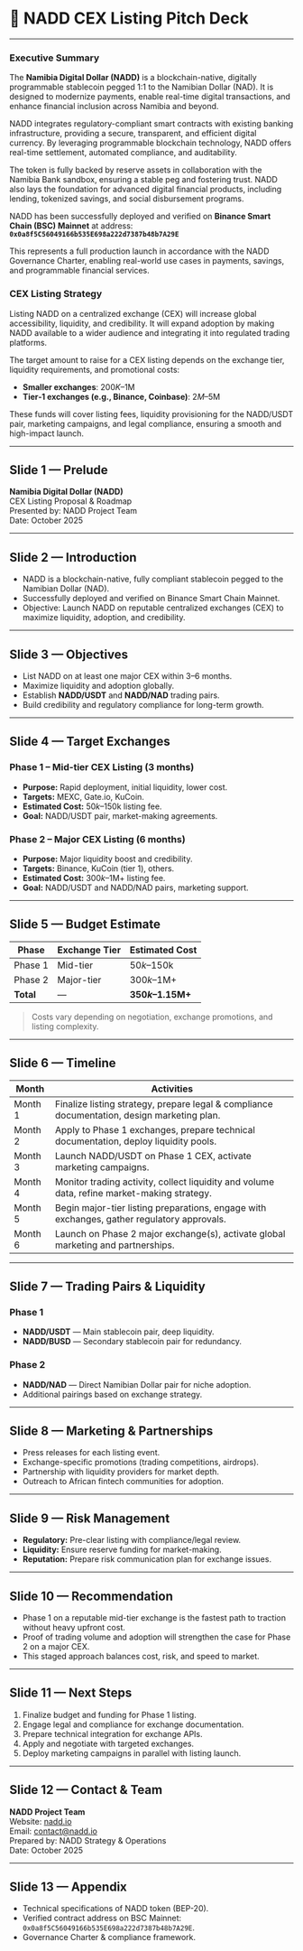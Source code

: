 # 🚀 NADD CEX Listing Pitch Deck

---

### Executive Summary

The **Namibia Digital Dollar (NADD)** is a blockchain-native, digitally programmable stablecoin pegged 1:1 to the Namibian Dollar (NAD). It is designed to modernize payments, enable real-time digital transactions, and enhance financial inclusion across Namibia and beyond.  

NADD integrates regulatory-compliant smart contracts with existing banking infrastructure, providing a secure, transparent, and efficient digital currency. By leveraging programmable blockchain technology, NADD offers real-time settlement, automated compliance, and auditability.  

The token is fully backed by reserve assets in collaboration with the Namibia Bank sandbox, ensuring a stable peg and fostering trust. NADD also lays the foundation for advanced digital financial products, including lending, tokenized savings, and social disbursement programs.  

NADD has been successfully deployed and verified on **Binance Smart Chain (BSC) Mainnet** at address:  
**`0x0a8f5C56049166b535E698a222d7387b48b7A29E`**  

This represents a full production launch in accordance with the NADD Governance Charter, enabling real-world use cases in payments, savings, and programmable financial services.  

### CEX Listing Strategy  
Listing NADD on a centralized exchange (CEX) will increase global accessibility, liquidity, and credibility. It will expand adoption by making NADD available to a wider audience and integrating it into regulated trading platforms.  

The target amount to raise for a CEX listing depends on the exchange tier, liquidity requirements, and promotional costs:  
- **Smaller exchanges**: $200K–$1M  
- **Tier‑1 exchanges (e.g., Binance, Coinbase)**: $2M–$5M  

These funds will cover listing fees, liquidity provisioning for the NADD/USDT pair, marketing campaigns, and legal compliance, ensuring a smooth and high-impact launch.

---

## Slide 1 — Prelude 
**Namibia Digital Dollar (NADD)**  
CEX Listing Proposal & Roadmap  
Presented by: NADD Project Team  
Date: October 2025

---

## Slide 2 — Introduction
- NADD is a blockchain-native, fully compliant stablecoin pegged to the Namibian Dollar (NAD).
- Successfully deployed and verified on Binance Smart Chain Mainnet.
- Objective: Launch NADD on reputable centralized exchanges (CEX) to maximize liquidity, adoption, and credibility.

---

## Slide 3 — Objectives
- List NADD on at least one major CEX within 3–6 months.
- Maximize liquidity and adoption globally.
- Establish **NADD/USDT** and **NADD/NAD** trading pairs.
- Build credibility and regulatory compliance for long-term growth.

---

## Slide 4 — Target Exchanges

### Phase 1 – Mid-tier CEX Listing (3 months)
- **Purpose:** Rapid deployment, initial liquidity, lower cost.
- **Targets:** MEXC, Gate.io, KuCoin.
- **Estimated Cost:** $50k–$150k listing fee.
- **Goal:** NADD/USDT pair, market-making agreements.

### Phase 2 – Major CEX Listing (6 months)
- **Purpose:** Major liquidity boost and credibility.
- **Targets:** Binance, KuCoin (tier 1), others.
- **Estimated Cost:** $300k–$1M+ listing fee.
- **Goal:** NADD/USDT and NADD/NAD pairs, marketing support.

---

## Slide 5 — Budget Estimate

| Phase        | Exchange Tier | Estimated Cost       |
|--------------|----------------|-----------------------|
| Phase 1      | Mid-tier       | $50k–$150k           |
| Phase 2      | Major-tier     | $300k–$1M+           |
| **Total**    | —              | **$350k–$1.15M+**    |

> Costs vary depending on negotiation, exchange promotions, and listing complexity.

---

## Slide 6 — Timeline

| Month | Activities |
|-------|------------|
| Month 1 | Finalize listing strategy, prepare legal & compliance documentation, design marketing plan. |
| Month 2 | Apply to Phase 1 exchanges, prepare technical documentation, deploy liquidity pools. |
| Month 3 | Launch NADD/USDT on Phase 1 CEX, activate marketing campaigns. |
| Month 4 | Monitor trading activity, collect liquidity and volume data, refine market-making strategy. |
| Month 5 | Begin major-tier listing preparations, engage with exchanges, gather regulatory approvals. |
| Month 6 | Launch on Phase 2 major exchange(s), activate global marketing and partnerships. |

---

## Slide 7 — Trading Pairs & Liquidity

### Phase 1
- **NADD/USDT** — Main stablecoin pair, deep liquidity.
- **NADD/BUSD** — Secondary stablecoin pair for redundancy.

### Phase 2
- **NADD/NAD** — Direct Namibian Dollar pair for niche adoption.
- Additional pairings based on exchange strategy.

---

## Slide 8 — Marketing & Partnerships
- Press releases for each listing event.
- Exchange-specific promotions (trading competitions, airdrops).
- Partnership with liquidity providers for market depth.
- Outreach to African fintech communities for adoption.

---

## Slide 9 — Risk Management
- **Regulatory:** Pre-clear listing with compliance/legal review.
- **Liquidity:** Ensure reserve funding for market-making.
- **Reputation:** Prepare risk communication plan for exchange issues.

---

## Slide 10 — Recommendation
- Phase 1 on a reputable mid-tier exchange is the fastest path to traction without heavy upfront cost.
- Proof of trading volume and adoption will strengthen the case for Phase 2 on a major CEX.
- This staged approach balances cost, risk, and speed to market.

---

## Slide 11 — Next Steps
1. Finalize budget and funding for Phase 1 listing.
2. Engage legal and compliance for exchange documentation.
3. Prepare technical integration for exchange APIs.
4. Apply and negotiate with targeted exchanges.
5. Deploy marketing campaigns in parallel with listing launch.

---

## Slide 12 — Contact & Team
**NADD Project Team**  
Website: [nadd.io](#)  
Email: contact@nadd.io  
Prepared by: NADD Strategy & Operations  
Date: October 2025

---

## Slide 13 — Appendix
- Technical specifications of NADD token (BEP-20).
- Verified contract address on BSC Mainnet: `0x0a8f5C56049166b535E698a222d7387b48b7A29E`.
- Governance Charter & compliance framework.
